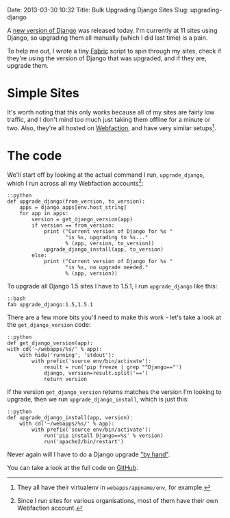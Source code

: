 Date: 2013-03-30 10:32
Title: Bulk Upgrading Django Sites
Slug: upgrading-django

A [new version of Django][django-1-5-1] was released today. I'm
currently at 11 sites using Django, so upgrading them all manually
(which I did last time) is a pain.

To help me out, I wrote a tiny [Fabric][fabfile] script to spin
through my sites, check if they're using the version of Django that
was upgraded, and if they are, upgrade them.

# Simple Sites

It's worth noting that this only works because all of my sites are
fairly low traffic, and I don't mind too much just taking them offline
for a minute or two. Also, they're all hosted on
[Webfaction][webfaction], and have very similar setups[^2].

# The code

We'll start off by looking at the actual command I run,
`upgrade_django`, which I run across all my Webfaction accounts[^1]:


    ::python
    def upgrade_django(from_version, to_version):
        apps = django_apps[env.host_string]
        for app in apps:
            version = get_django_version(app)
            if version == from_version:
                print ("Current version of Django for %s "
                       "is %s, upgrading to %s..."
                       % (app, version, to_version))
                upgrade_django_install(app, to_version)
            else:
                print ("Current version of Django for %s "
                       "is %s, no upgrade needed."
                       % (app, version))

To upgrade all Django 1.5 sites I have to 1.5.1, I run
`upgrade_django` like this:

    ::bash
    fab upgrade_django:1.5,1.5.1

There are a few more bits you'll need to make this work - let's take a
look at the `get_django_version` code:

    ::python
    def get_django_version(app):
    with cd('~/webapps/%s/' % app):
        with hide('running', 'stdout'):
            with prefix('source env/bin/activate'):
                result = run('pip freeze | grep "^Django=="')
                django, version=result.split('==')
                return version

If the version `get_django_version` returns matches the version I'm
looking to upgrade, then we run `upgrade_django_install`, which is
just this:

    ::python
    def upgrade_django_install(app, version):
        with cd('~/webapps/%s/' % app):
            with prefix('source env/bin/activate'):
                run('pip install Django==%s' % version)
                run('apache2/bin/restart')

Never again will I have to do a Django upgrade ["by hand"][stupid].

You can take a look at the full code on [GitHub][gist].

[django-1-5-1]: https://www.djangoproject.com/weblog/2013/mar/28/django-151/ "Read about the Django 1.5.1"
[fabfile]: http://www.fabfile.org "Read about Fabric"
[webfaction]: http://www.webfaction.com/?affiliate=dominicrodger "Sign up for Webfaction and help me out a bit!"
[stupid]: https://twitter.com/dominicrodger/status/112520438617350145 "How I used to do this, to my shame"
[gist]: https://gist.github.com/dominicrodger/5276253 "View all the code for this blog post"

[^1]: Since I run sites for various organisations, most of them have
      their own Webfaction account.
[^2]: They all have their virtualenv in `webapps/appname/env`, for
      example.
